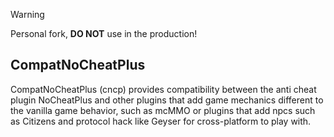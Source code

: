 > [!WARNING]  
> Personal fork, **DO NOT** use in the production!

CompatNoCheatPlus
---------
CompatNoCheatPlus (cncp) provides compatibility between the anti cheat plugin NoCheatPlus and other plugins that add game mechanics different to the vanilla game behavior, such as mcMMO or plugins that add npcs such as Citizens and protocol hack like Geyser for cross-platform to play with.
